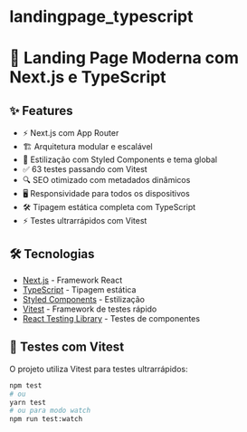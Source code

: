 # landingpage_typescript
# 🚀 Landing Page Moderna com Next.js e TypeScript

## ✨ Features

- ⚡ Next.js com App Router
- 🏗️ Arquitetura modular e escalável
- 🎨 Estilização com Styled Components e tema global
- ✅ 63 testes passando com Vitest
- 🔍 SEO otimizado com metadados dinâmicos
- 🖥️ Responsividade para todos os dispositivos
- 🛠️ Tipagem estática completa com TypeScript
- ⚡ Testes ultrarrápidos com Vitest

## 🛠️ Tecnologias

- [Next.js](https://nextjs.org/) - Framework React
- [TypeScript](https://www.typescriptlang.org/) - Tipagem estática
- [Styled Components](https://styled-components.com/) - Estilização
- [Vitest](https://vitest.dev/) - Framework de testes rápido
- [React Testing Library](https://testing-library.com/docs/react-testing-library/intro/) - Testes de componentes

## 🧪 Testes com Vitest

O projeto utiliza Vitest para testes ultrarrápidos:

```bash
npm test
# ou
yarn test
# ou para modo watch
npm run test:watch
